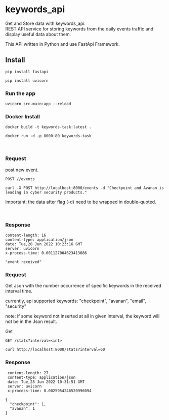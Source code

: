 # keywords_api

Get and Store data with keywords_api. <br /> REST API service for storing keywords
from the daily events traffic and display useful data about them.<br />

This API written in Python and use FastApi Framework.

## Install

    pip install fastapi

    pip install uvicorn

### Run the app

    uvicorn src.main:app --reload

### Docker Install

    docker build -t keywords-task:latest .
   
    docker run -d -p 8000:80 keywords-task

<br/>


### Request

post new event.

`POST //events`

    curl -X POST http://localhost:8000/events -d "Checkpoint and Avanan is leading in cyber security products."

Important: the data after flag (-d) need to be wrapped in double-quoted.

<br/>

### Response

    content-length: 16 
    content-type: application/json 
    date: Tue,28 Jun 2022 10:23:16 GMT 
    server: uvicorn 
    x-process-time: 0.001127004623413086 

    "event received"



### Request

Get Json with the number occurrence of specific keywords in the received interval time.

currently, api supported keywords: "checkpoint", "avanan", "email", "security"

note: if some keyword not inserted at all in given interval, the keyword will not be in the Json result.

Get 

`GET /stats?interval=<int>`

    curl http://localhost:8000/stats?interval=60

### Response

     content-length: 27 
     content-type: application/json 
     date: Tue,28 Jun 2022 10:31:51 GMT 
     server: uvicorn 
     x-process-time: 0.0025954246520996094 

    {
      "checkpoint": 1,
      "avanan": 1
    }
